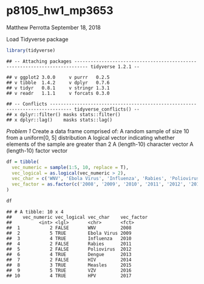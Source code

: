 p8105\_hw1\_mp3653
================
Matthew Perrotta
September 18, 2018

Load Tidyverse package

``` r
library(tidyverse)
```

    ## -- Attaching packages --------------------------------------------------------------------------- tidyverse 1.2.1 --

    ## v ggplot2 3.0.0     v purrr   0.2.5
    ## v tibble  1.4.2     v dplyr   0.7.6
    ## v tidyr   0.8.1     v stringr 1.3.1
    ## v readr   1.1.1     v forcats 0.3.0

    ## -- Conflicts ------------------------------------------------------------------------------ tidyverse_conflicts() --
    ## x dplyr::filter() masks stats::filter()
    ## x dplyr::lag()    masks stats::lag()

*Problem 1* Create a data frame comprised of: A random sample of size 10 from a uniform\[0, 5\] distribution A logical vector indicating whether elements of the sample are greater than 2 A (length-10) character vector A (length-10) factor vector

``` r
df = tibble(
  vec_numeric = sample(1:5, 10, replace = T),
  vec_logical = as.logical(vec_numeric > 2),
  vec_char = c('WNV', 'Ebola Virus', 'Influenza', 'Rabies', 'Poliovirus', 'Dengue', 'HIV', 'Measles', 'VZV', 'HPV'),
  vec_factor = as.factor(c('2008', '2009', '2010', '2011', '2012', '2013', '2014', '2015', '2016', '2017'))
)

df
```

    ## # A tibble: 10 x 4
    ##    vec_numeric vec_logical vec_char    vec_factor
    ##          <int> <lgl>       <chr>       <fct>     
    ##  1           2 FALSE       WNV         2008      
    ##  2           5 TRUE        Ebola Virus 2009      
    ##  3           4 TRUE        Influenza   2010      
    ##  4           2 FALSE       Rabies      2011      
    ##  5           2 FALSE       Poliovirus  2012      
    ##  6           4 TRUE        Dengue      2013      
    ##  7           2 FALSE       HIV         2014      
    ##  8           3 TRUE        Measles     2015      
    ##  9           5 TRUE        VZV         2016      
    ## 10           4 TRUE        HPV         2017

